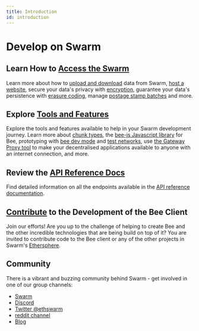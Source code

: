 ```yaml
---
title: Introduction
id: introduction
---
```

# Develop on Swarm

## Learn How to [Access the Swarm](/docs/develop/access-the-swarm/introduction)

Learn more about how to [upload and download](/docs/develop/access-the-swarm/upload-and-download) data from Swarm, [host a website](/docs/develop/access-the-swarm/host-your-website), secure your data's privacy with [encryption](/docs/develop/access-the-swarm/store-with-encryption), guarantee your data's persistence with [erasure coding](/docs/develop/access-the-swarm/erasure-coding), manage [postage stamp batches](/docs/develop/access-the-swarm/buy-a-stamp-batch) and more.

## Explore [Tools and Features](/docs/develop/tools-and-features/introduction)

Explore the tools and features available to help in your Swarm development journey. Learn more about [chunk types](/docs/develop/tools-and-features/chunk-types), the [bee-js Javascript library](/docs/develop/tools-and-features/bee-js) for Bee, prototyping with [bee dev mode](/docs/develop/tools-and-features/bee-dev-mode) and [test networks](/docs/develop/tools-and-features/starting-a-test-network), use [the Gateway Proxy tool](/docs/develop/tools-and-features/gateway-proxy) to make your decentralised applications available to anyone with an internet connection, and more.

## Review the [API Reference Docs](/api/)

Find detailed information on all the endpoints available in the [API reference documentation](/api/).

## [Contribute](/docs/develop/contribute/introduction) to the Development of the Bee Client

Join our efforts! Are you up to the challenge of
helping to create Bee and the other incredible technologies that are
being build on top of it? You are invited to contribute code to the Bee
client or any of the other projects in Swarm's
[Ethersphere](https://github.com/ethersphere).

## Community

There is a vibrant and buzzing community behind Swarm - get involved
in one of our group channels:

-   [Swarm](http://ethswarm.org)
-   [Discord](https://discord.gg/wdghaQsGq5)
-   [Twitter @ethswarm](https://twitter.com/ethswarm)
-   [reddit channel](https://www.reddit.com/r/ethswarm/)
-   [Blog](https://blog.ethswarm.org)


